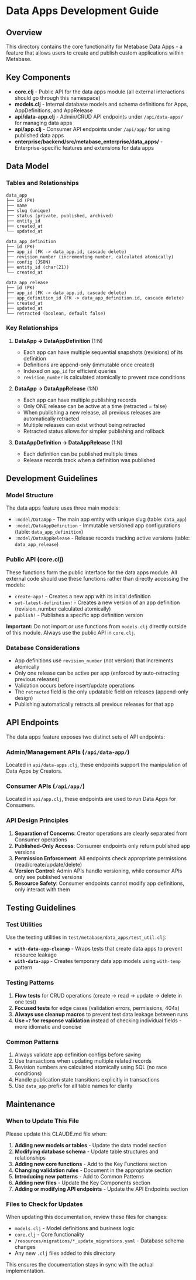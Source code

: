 # Data Apps Development Guide

## Overview

This directory contains the core functionality for Metabase Data Apps - a feature that allows users to create and publish custom applications within Metabase.

## Key Components

- **core.clj** - Public API for the data apps module (all external interactions should go through this namespace)
- **models.clj** - Internal database models and schema definitions for Apps, AppDefinitions, and AppRelease
- **api/data-app.clj** - Admin/CRUD API endpoints under `/api/data-apps/` for managing data apps
- **api/app.clj** - Consumer API endpoints under `/api/app/` for using published data apps
- **enterprise/backend/src/metabase_enterprise/data_apps/** - Enterprise-specific features and extensions for data apps

## Data Model

### Tables and Relationships

```
data_app
├── id (PK)
├── name
├── slug (unique)
├── status (private, published, archived)
├── entity_id
├── created_at
└── updated_at

data_app_definition
├── id (PK)
├── app_id (FK -> data_app.id, cascade delete)
├── revision_number (incrementing number, calculated atomically)
├── config (JSON)
├── entity_id (char(21))
└── created_at

data_app_release
├── id (PK)
├── app_id (FK -> data_app.id, cascade delete)
├── app_definition_id (FK -> data_app_definition.id, cascade delete)
├── created_at
├── updated_at
└── retracted (boolean, default false)
```

### Key Relationships

1. **DataApp → DataAppDefinition** (1:N)
   - Each app can have multiple sequential snapshots (revisions) of its definition
   - Definitions are append-only (immutable once created)
   - Indexed on `app_id` for efficient queries
   - `revision_number` is calculated atomically to prevent race conditions

2. **DataApp → DataAppRelease** (1:N)
   - Each app can have multiple publishing records
   - Only ONE release can be active at a time (retracted = false)
   - When publishing a new release, all previous releases are automatically retracted
   - Multiple releases can exist without being retracted
   - Retracted status allows for simpler publishing and rollback

3. **DataAppDefinition → DataAppRelease** (1:N)
   - Each definition can be published multiple times
   - Release records track when a definition was published

## Development Guidelines

### Model Structure

The data apps feature uses three main models:
- `:model/DataApp` - The main app entity with unique slug (table: `data_app`)
- `:model/DataAppDefinition` - Immutable versioned app configurations (table: `data_app_definition`)
- `:model/DataAppRelease` - Release records tracking active versions (table: `data_app_release`)

### Public API (core.clj)

These functions form the public interface for the data apps module. All external code should use these functions rather than directly accessing the models:

- `create-app!` - Creates a new app with its initial definition
- `set-latest-definition!` - Creates a new version of an app definition (revision_number calculated atomically)
- `publish!` - Publishes a specific app definition version

**Important:** Do not import or use functions from `models.clj` directly outside of this module. Always use the public API in `core.clj`.

### Database Considerations

- App definitions use `revision_number` (not version) that increments atomically
- Only one release can be active per app (enforced by auto-retracting previous releases)
- Validation occurs before insert/update operations
- The `retracted` field is the only updatable field on releases (append-only design)
- Publishing automatically retracts all previous releases for that app

## API Endpoints

The data apps feature exposes two distinct sets of API endpoints:

### Admin/Management APIs (`/api/data-app/`)

Located in `api/data-apps.clj`, these endpoints support the manipulation of Data Apps by Creators.

### Consumer APIs (`/api/app/`)

Located in `api/app.clj`, these endpoints are used to run Data Apps for Consumers.

### API Design Principles

1. **Separation of Concerns**: Creator operations are clearly separated from Consumer operations
2. **Published-Only Access**: Consumer endpoints only return published app versions
3. **Permission Enforcement**: All endpoints check appropriate permissions (read/create/update/delete)
4. **Version Control**: Admin APIs handle versioning, while consumer APIs only see published versions
5. **Resource Safety**: Consumer endpoints cannot modify app definitions, only interact with them

## Testing Guidelines

### Test Utilities

Use the testing utilities in `test/metabase/data_apps/test_util.clj`:

- **`with-data-app-cleanup`** - Wraps tests that create data apps to prevent resource leakage
- **`with-data-app`** - Creates temporary data app models using `with-temp` pattern

### Testing Patterns

1. **Flow tests** for CRUD operations (create → read → update → delete in one test)
2. **Focused tests** for edge cases (validation errors, permissions, 404s)
3. **Always use cleanup macros** to prevent test data leakage between runs
4. **Use `=?` for response validation** instead of checking individual fields - more idiomatic and concise

### Common Patterns

1. Always validate app definition configs before saving
2. Use transactions when updating multiple related records
3. Revision numbers are calculated atomically using SQL (no race conditions)
4. Handle publication state transitions explicitly in transactions
5. Use `data_app` prefix for all table names for clarity

## Maintenance

### When to Update This File

Please update this CLAUDE.md file when:

1. **Adding new models or tables** - Update the data model section
2. **Modifying database schema** - Update table structures and relationships
3. **Adding new core functions** - Add to the Key Functions section
4. **Changing validation rules** - Document in the appropriate section
5. **Introducing new patterns** - Add to Common Patterns
6. **Adding new files** - Update the Key Components section
7. **Adding or modifying API endpoints** - Update the API Endpoints section

### Files to Check for Updates

When updating this documentation, review these files for changes:
- `models.clj` - Model definitions and business logic
- `core.clj` - Core functionality
- `/resources/migrations/*_update_migrations.yaml` - Database schema changes
- Any new `.clj` files added to this directory

This ensures the documentation stays in sync with the actual implementation.
